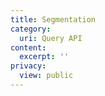 ```yaml
---
title: Segmentation
category:
  uri: Query API
content:
  excerpt: ''
privacy:
  view: public
---
```


